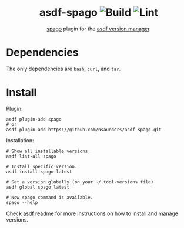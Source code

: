 <div align="center">

# asdf-spago ![Build](https://github.com/nsaunders/asdf-spago/workflows/Build/badge.svg) ![Lint](https://github.com/nsaunders/asdf-spago/workflows/Lint/badge.svg)

[spago](https://github.com/purescript/spago) plugin for the [asdf version manager](https://asdf-vm.com).

</div>

# Dependencies

The only dependencies are `bash`, `curl`, and `tar`.

# Install

Plugin:

```shell
asdf plugin-add spago
# or
asdf plugin-add https://github.com/nsaunders/asdf-spago.git
```

Installation:

```shell
# Show all installable versions.
asdf list-all spago

# Install specific version.
asdf install spago latest

# Set a version globally (on your ~/.tool-versions file).
asdf global spago latest

# Now spago command is available.
spago --help
```

Check [asdf](https://github.com/asdf-vm/asdf) readme for more instructions on how to
install and manage versions.
